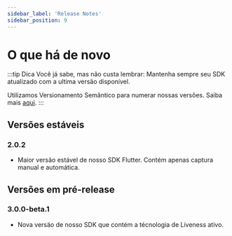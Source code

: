 ```yaml
---
sidebar_label: 'Release Notes'
sidebar_position: 9
---
```


# O que há de novo

:::tip Dica
Você já sabe, mas não custa lembrar: Mantenha sempre seu SDK atualizado com a ultima versão disponível.

Utilizamos Versionamento Semântico para numerar nossas versões. Saiba mais [aqui](/conceitos-importantes).
:::

<!-- TODO: Arrumar versões -->

## Versões estáveis 

### 2.0.2
- Maior versão estável de nosso SDK Flutter. Contém apenas captura manual e automática.

## Versões em pré-release

### 3.0.0-beta.1
- Nova versäo de nosso SDK que contém a técnologia de Liveness ativo.

